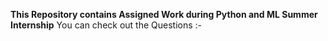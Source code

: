 **This Repository contains Assigned Work during Python and ML Summer Internship**
You can check out the Questions :-
